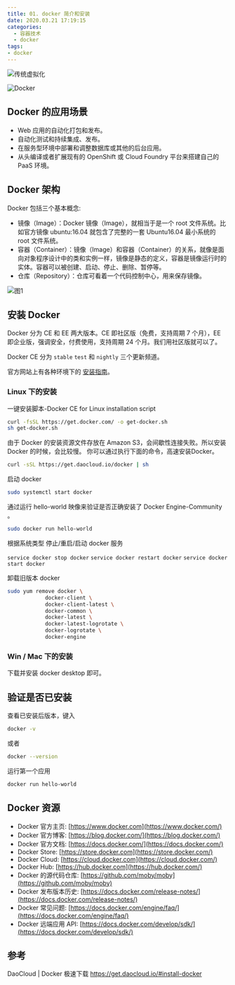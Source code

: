 ```yaml
---
title: 01. docker 简介和安装
date: 2020.03.21 17:19:15
categories:
  - 容器技术
  - docker
tags:
- docker
---
```


![传统虚拟化](http://likai.test.upcdn.net/%E5%B7%A5%E5%85%B7-docker/01.%20docker-%E7%AE%80%E4%BB%8B%E5%92%8C%E5%AE%89%E8%A3%85/%E4%BC%A0%E7%BB%9F%E8%99%9A%E6%8B%9F%E5%8C%96.png)

![Docker](http://likai.test.upcdn.net/%E5%B7%A5%E5%85%B7-docker/01.%20docker-%E7%AE%80%E4%BB%8B%E5%92%8C%E5%AE%89%E8%A3%85/2.png)

## Docker 的应用场景

* Web 应用的自动化打包和发布。
* 自动化测试和持续集成、发布。
* 在服务型环境中部署和调整数据库或其他的后台应用。
* 从头编译或者扩展现有的 OpenShift 或 Cloud Foundry 平台来搭建自己的 PaaS 环境。

## Docker 架构

Docker 包括三个基本概念:

* 镜像（Image）：Docker 镜像（Image），就相当于是一个 root 文件系统。比如官方镜像 ubuntu:16.04 就包含了完整的一套 Ubuntu16.04 最小系统的 root 文件系统。
* 容器（Container）：镜像（Image）和容器（Container）的关系，就像是面向对象程序设计中的类和实例一样，镜像是静态的定义，容器是镜像运行时的实体。容器可以被创建、启动、停止、删除、暂停等。
* 仓库（Repository）：仓库可看着一个代码控制中心，用来保存镜像。

![图1](http://likai.test.upcdn.net/%E5%B7%A5%E5%85%B7-docker/01.%20docker-%E7%AE%80%E4%BB%8B%E5%92%8C%E5%AE%89%E8%A3%85/1.png)

## 安装 Docker

Docker 分为 CE 和 EE 两大版本。CE 即社区版（免费，支持周期 7 个月），EE 即企业版，强调安全，付费使用，支持周期 24 个月。我们用社区版就可以了。

Docker CE 分为 `stable` `test` 和 `nightly` 三个更新频道。

官方网站上有各种环境下的 [安装指南](https://docs.docker.com/install/)。

### Linux 下的安装

一键安装脚本-Docker CE for Linux installation script

```sh
curl -fsSL https://get.docker.com/ -o get-docker.sh
sh get-docker.sh
```

由于 Docker 的安装资源文件存放在 Amazon S3，会间歇性连接失败。所以安装 Docker 的时候，会比较慢。
你可以通过执行下面的命令，高速安装Docker。

```sh
curl -sSL https://get.daocloud.io/docker | sh
```

启动 docker

```sh
sudo systemctl start docker
```

通过运行 hello-world 映像来验证是否正确安装了 Docker Engine-Community 。

```sh
sudo docker run hello-world
```

根据系统类型 停止/重启/启动 docker 服务

`service docker stop docker`
`service docker restart docker`
`service docker start docker`

卸载旧版本 docker

```sh
sudo yum remove docker \
            docker-client \
            docker-client-latest \
            docker-common \
            docker-latest \
            docker-latest-logrotate \
            docker-logrotate \
            docker-engine
```

### Win / Mac 下的安装

下载并安装 docker desktop 即可。

## 验证是否已安装

查看已安装后版本，键入

```sh
docker -v
```

或者

```sh
docker --version
```

运行第一个应用

```sh
docker run hello-world
```

## Docker 资源

* Docker 官方主页: [https://www.docker.com](https://www.docker.com/)
* Docker 官方博客: [https://blog.docker.com/](https://blog.docker.com/)
* Docker 官方文档: [https://docs.docker.com/](https://docs.docker.com/)
* Docker Store: [https://store.docker.com](https://store.docker.com/)
* Docker Cloud: [https://cloud.docker.com](https://cloud.docker.com/)
* Docker Hub: [https://hub.docker.com](https://hub.docker.com/)
* Docker 的源代码仓库: [https://github.com/moby/moby](https://github.com/moby/moby)
* Docker 发布版本历史: [https://docs.docker.com/release-notes/](https://docs.docker.com/release-notes/)
* Docker 常见问题: [https://docs.docker.com/engine/faq/](https://docs.docker.com/engine/faq/)
* Docker 远端应用 API: [https://docs.docker.com/develop/sdk/](https://docs.docker.com/develop/sdk/)

## 参考

DaoCloud | Docker 极速下载
<https://get.daocloud.io/#install-docker>
